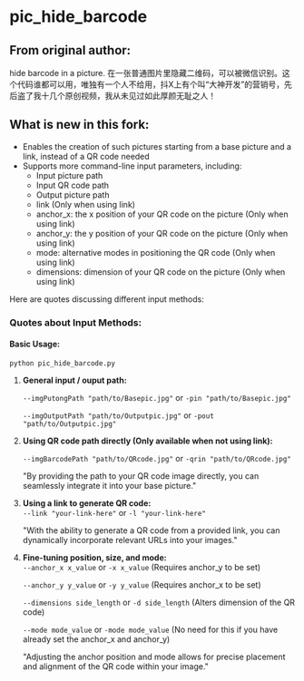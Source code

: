 # pic_hide_barcode
## From original author:

hide barcode in a picture. 在一张普通图片里隐藏二维码，可以被微信识别。这个代码谁都可以用，唯独有一个人不给用，抖X上有个叫“大神开发”的营销号，先后盗了我十几个原创视频，我从未见过如此厚颜无耻之人！

## What is new in this fork:

- Enables the creation of such pictures starting from a base picture and a link, instead of a QR code needed
- Supports more command-line input parameters, including:
  - Input picture path
  - Input QR code path
  - Output picture path
  - link (Only when using link)
  - anchor_x: the x position of your QR code on the picture (Only when using link)
  - anchor_y: the y position of your QR code on the picture (Only when using link)
  - mode: alternative modes in positioning the QR code (Only when using link)
  - dimensions: dimension of your QR code on the picture (Only when using link)

Here are quotes discussing different input methods:

### Quotes about Input Methods:

#### Basic Usage:

```python pic_hide_barcode.py```

1. **General input / ouput path:**
   
   ```--imgPutongPath "path/to/Basepic.jpg"``` or ```-pin "path/to/Basepic.jpg"```
   
   ```--imgOutputPath "path/to/Outputpic.jpg"``` or ```-pout "path/to/Outputpic.jpg"```  
2. **Using QR code path directly (Only available when not using link):**
   
   ```--imgBarcodePath "path/to/QRcode.jpg"``` or ```-qrin "path/to/QRcode.jpg"```
   
   "By providing the path to your QR code image directly, you can seamlessly integrate it into your base picture."

3. **Using a link to generate QR code:**  
   ```--link "your-link-here"``` or ```-l "your-link-here"```
   
   "With the ability to generate a QR code from a provided link, you can dynamically incorporate relevant URLs into your images."

4. **Fine-tuning position, size, and mode:**  
   ```--anchor_x x_value``` or ```-x x_value```  (Requires anchor_y to be set)
   
   ```--anchor_y y_value``` or ```-y y_value```  (Requires anchor_x to be set)

   ```--dimensions side_length``` or ```-d side_length```  (Alters dimension of the QR code)
   
   ```--mode mode_value``` or ```-mode mode_value```  (No need for this if you have already set the anchor_x and anchor_y)
   
   "Adjusting the anchor position and mode allows for precise placement and alignment of the QR code within your image."


